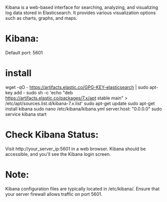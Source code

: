 Kibana is a web-based interface for searching, analyzing, and visualizing log data stored in Elasticsearch. It provides various visualization options such as charts, graphs, and maps.

# Kibana:
Default port: 5601

# install
wget -qO - https://artifacts.elastic.co/GPG-KEY-elasticsearch | sudo apt-key add -
sudo sh -c 'echo "deb https://artifacts.elastic.co/packages/7.x/apt stable main" > /etc/apt/sources.list.d/kibana-7.x.list'
sudo apt-get update
sudo apt-get install kibana
sudo nano /etc/kibana/kibana.yml
server.host: "0.0.0.0"
sudo service kibana start

# Check Kibana Status:
Visit http://your_server_ip:5601 in a web browser. Kibana should be accessible, and you'll see the Kibana login screen.

# Note:
Kibana configuration files are typically located in /etc/kibana/.
Ensure that your server firewall allows traffic on port 5601.

